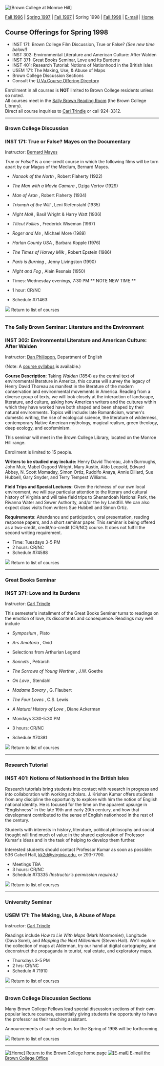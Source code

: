 ![\[Brown College at Monroe
Hill\]](http://minerva.acc.Virginia.EDU/~monroe/courses/textban3.gif)

[Fall 1996](acad_f96.html) | [Spring 1997](acad_s97.html) | [Fall
1997](acad_f97.html) | Spring 1998 | [Fall 1998](courses_f98.htm) |
[E-mail](mailto:cot@virginia.edu) | [Home](http://www.virginia.edu/~monroe)

## Course Offerings for Spring 1998

  * INST 171: Brown College Film Discussion, True or False? _(See new time below!)_
  * INST 302: Environmental Literature and American Culture: After Walden
  * INST 371: Great Books Seminar, Love and Its Burdens
  * INST 401: Research Tutorial: Notions of Nationhood in the British Isles
  * USEM 171: The Making, Use, & Abuse of Maps
  * Brown College Discussion Sections
  * Consult the [U.Va.Course Offering Directory](http://www.virginia.edu/~regist/oregpage/cod.html)

Enrollment in all courses is **NOT** limited to Brown College residents unless
so noted.  
All courses meet in the [Sally Brown Reading Room](/monroe/reading.html) (the
Brown College Library).  
Direct all course inquiries to [Carl Trindle](mailto:cot@virginia.edu) or call
924-3312.

* * *

### Brown College Discussion

### INST 171: True or False? Mayes on the Documentary

Instructor: [Bernard Mayes](mailto:bdm3g@virginia.edu)

_True or False?_ is a one-credit course in which the following films will be
torn apart by our Magus of the Medium, Bernard Mayes.

  * _Nanook of the North_ , Robert Flaherty (1922)
  * _The Man with a Movie Camera_ , Dziga Vertov (1929)
  * _Man of Aran_ , Robert Flaherty (1934)
  * _Triumph of the Will_ , Leni Riefenstahl (1935)
  * _Night Mail_ , Basil Wright & Harry Watt (1936)
  * _Titicut Follies_ , Frederick Wiseman (1967) 
  * _Roger and Me_ , Michael More (1989)
  * _Harlan County USA_ , Barbara Kopple (1976)
  * _The Times of Harvey Milk_ , Robert Epstein (1986) 
  * _Paris is Burning_ , Jenny Livingston (1990)
  * _Night and Fog_ , Alain Resnais (1950) 

  * Times: Wednesday evenings, 7:30 PM ** NOTE NEW TIME **
  * 1 hour: CR/NC
  * Schedule #71463

![](http://minerva.acc.Virginia.EDU/~monroe/courses/ball1.gif) Return to list
of courses

* * *

### The Sally Brown Seminar: Literature and the Environment

### INST 302: Environmental Literature and American Culture: After Walden

Instructor: [Dan Philippon](mailto:djp2n@virginia.edu), Department of English

(Note: A [course syllabus](http://wsrv.clas.virginia.edu/~djp2n/courses/inst/)
is available.)

**Course Description:** Taking _Walden_ (1854) as the central text of
environmental literature in America, this course will survey the legacy of
Henry David Thoreau as manifest in the literature of the modern conservation
and environmental movements in America. Reading from a diverse group of texts,
we will look closely at the interaction of landscape, literature, and culture,
asking how American writers and the cultures within which they have worked
have both shaped and been shaped by their natural environments. Topics will
include: late Romanticism, women's domestic writing, the rise of ecological
science, the literature of wilderness, contemporary Native American mythology,
magical realism, green theology, deep ecology, and ecofeminism.

This seminar will meet in the Brown College Library, located on the Monroe
Hill range.

Enrollment is limited to 15 people.

**Writers to be studied may include:** Henry David Thoreau, John Burroughs,
John Muir, Mabel Osgood Wright, Mary Austin, Aldo Leopold, Edward Abbey, N.
Scott Momaday, Simon Ortiz, Rudolfo Anaya, Annie Dillard, Sue Hubbell, Gary
Snyder, and Terry Tempest Williams.

**Field Trips and Special Lectures:** Given the richness of our own local
environment, we will pay particular attention to the literary and cultural
history of Virginia and will take field trips to Shenandoah National Park, the
Rivanna Water and Sewer Authority, and/or the Ivy Landfill. We can also expect
class visits from writers Sue Hubbell and Simon Ortiz.

**Requirements:** Attendance and participation, oral presentation, reading
response papers, and a short seminar paper. This seminar is being offered as a
two-credit, credit/no-credit (CR/NC) course. It does not fulfill the second
writing requirement.

  * Time: Tuesdays 3-5 PM
  * 2 hours: CR/NC
  * Schedule #74588

![](http://minerva.acc.Virginia.EDU/~monroe/courses/ball1.gif) Return to list
of courses

* * *

### Great Books Seminar

### INST 371: Love and Its Burdens

Instructor: [Carl Trindle](mailto:cot@virginia.edu)

This semester's installment of the Great Books Seminar turns to readings on
the emotion of love, its discontents and consequence. Readings may well
include

  * _Symposium_ , Plato
  * _Ars Amatoria_ , Ovid
  * Selections from Arthurian Legend
  * _Sonnets_ , Petrarch
  * _The Sorrows of Young Werther_ , J.W. Goethe
  * _On Love_ , Stendahl
  * _Madame Bovary_ , G. Flaubert
  * _The Four Loves_ , C.S. Lewis
  * _A Natural History of Love_ , Diane Ackerman

  * Mondays 3:30-5:30 PM
  * 3 hours: CR/NC
  * Schedule #70381

![](http://minerva.acc.Virginia.EDU/~monroe/courses/ball1.gif) Return to list
of courses

* * *

### Research Tutorial

### INST 401: Notions of Nationhood in the British Isles

Research tutorials bring students into contact with research in progress and
into collaboration with working scholars. J. Krishan Kumar offers students
from any discipline the opportunity to explore with him the notion of English
national identity. He is focused for the time on the apparent upsurge in
"Englishness" in the late 19th and early 20th century, and how that
development contributed to the sense of English nationhood in the rest of the
century.

Students with interests in history, literature, political philosophy and
social thought will find much of value in the shared exploration of Professor
Kumar's ideas and in the task of helping to develop them further.

Interested students should contact Professor Kumar as soon as possible: 536
Cabell Hall, [kk2d@virginia.edu](mailto:kk2d@virginia.edu), or 293-7790.

  * Meetings TBA
  * 3 hours: CR/NC
  * Schedule #73335 _(Instructor's permission required.)_

![](http://minerva.acc.Virginia.EDU/~monroe/courses/ball1.gif) Return to list
of courses

* * *

### University Seminar

### USEM 171: The Making, Use, & Abuse of Maps

Instructor: [Carl Trindle](mailto:cot@virginia.edu)

Readings include _How to Lie With Maps_ (Mark Monmonier), Longitude (Dava
Sorel), and _Mapping the Next Millennium_ (Steven Hall). We'll explore the
collection of maps at Alderman, try our hand at digital cartography, and
deconstruct the propaganda in tourist, real estate, and exploratory maps.

  * Thursdays 3-5 PM
  * 2 hrs: CR/NC
  * Schedule # 71910

![](http://minerva.acc.Virginia.EDU/~monroe/courses/ball1.gif) Return to list
of courses

* * *

### Brown College Discussion Sections

Many Brown College Fellows lead special discussion sections of their own
popular lecture courses, essentially giving students the opportunity to have
the professor as their teaching assistant.

Announcements of such sections for the Spring of 1998 will be forthcoming.

![](http://minerva.acc.Virginia.EDU/~monroe/courses/ball1.gif) Return to list
of courses

* * *

[![\[Home\]](http://minerva.acc.Virginia.EDU/~monroe/courses/jmbutton1.gif)](http://www.virginia.edu/~monroe)
[Return to the Brown College home page](http://www.virginia.edu/~monroe)
[![\[E-mail\]](http://minerva.acc.Virginia.EDU/~monroe/courses/mailbox1.gif)](mailto:flax@virginia.edu)
[E-mail the Brown College Office](mailto:flax@virginia.edu)

